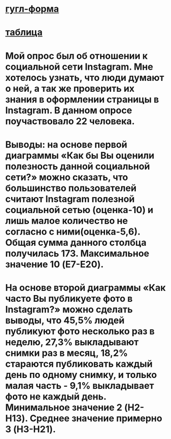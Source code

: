 # [гугл-форма](https://docs.google.com/forms/d/15oGWvzUGjgYRWEOhPmhh-Lh85AVP7ZhNhdIPxwvnxes/edit?usp=sharing)
# [таблица](https://docs.google.com/spreadsheets/d/1k6nMZQL-IkFj0ec9cbTBqL5ZP6sx6UIIx9c3EXdiESk/edit?usp=sharing)
# Мой опрос был об отношении к социальной сети Instagram. Мне хотелось узнать, что люди думают о ней, а так же проверить их знания в оформлении страницы в Instagram. В данном опросе поучаствовало 22 человека.
# Выводы: на основе первой диаграммы «Как бы Вы оценили полезность данной социальной сети?» можно сказать, что большинство пользователей считают Instagram полезной социальной сетью (оценка-10) и лишь малое количество не согласно с ними(оценка-5,6). Общая сумма данного столбца получилась 173. Максимальное значение 10 (E7-E20). 
# На основе второй диаграммы «Как часто Вы публикуете фото в Instagram?» можно сделать выводы, что 45,5% людей публикуют фото несколько раз в неделю, 27,3% выкладывают снимки раз в месяц, 18,2% стараются публиковать каждый день по одному снимку, и только малая часть - 9,1% выкладывает фото не каждый день. Минимальное значение 2 (H2-H13). Среднее значение примерно 3 (H3-H21).

